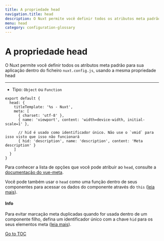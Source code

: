 ```yaml
---
title: A propriedade head
navigation.title: head
description: O Nuxt permite você definir todos os atributos meta padrão para sua aplicação dentro do ficheiro nuxt.config.js, usando a mesma propriedade head 
menu: head
category: configuration-glossary
---
```

# A propriedade head

O Nuxt permite você definir todos os atributos meta padrão para sua aplicação dentro do ficheiro `nuxt.config.js`, usando a mesma propriedade head

---

- Tipo: `Object` ou `Function`

```js{}[nuxt.config.js]
export default {
  head: {
    titleTemplate: '%s - Nuxt',
    meta: [
      { charset: 'utf-8' },
      { name: 'viewport', content: 'width=device-width, initial-scale=1' },

      // hid é usado como identificador único. Não use o `vmid` para isso visto que isso não funcionará
      { hid: 'description', name: 'description', content: 'Meta description' }
    ]
  }
}
```

Para conhecer a lista de opções que você pode atribuir ao `head`, consulte a [documentação do vue-meta](https://vue-meta.nuxtjs.org/api/#metainfo-properties).

Você pode também usar o `head` como uma função dentro de seus componentes para acessar os dados do componente através do `this` ([leia mais](./components-glossary/head)).

#### Info
Para evitar marcação meta duplicadas quando for usada dentro de um componente filho, defina um identificador único com a chave `hid` para os seus elementos meta ([leia mais](https://vue-meta.nuxtjs.org/api/#tagidkeyname)).

<span style='float: footnote;'><a href="../index.html#toc">Go to TOC</a></span>
